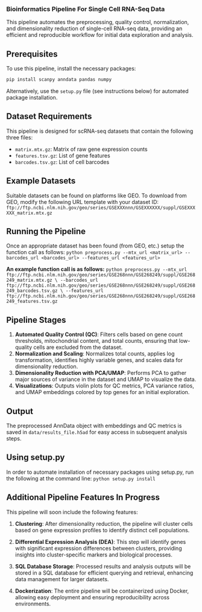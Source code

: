 ### Bioinformatics Pipeline For Single Cell RNA-Seq Data

This pipeline automates the preprocessing, quality control, normalization, and dimensionality reduction of single-cell RNA-seq data, providing an efficient and reproducible workflow for initial data exploration and analysis.

## Prerequisites

To use this pipeline, install the necessary packages:
```bash
pip install scanpy anndata pandas numpy
```
Alternatively, use the `setup.py` file (see instructions below) for automated package installation.

## Dataset Requirements
This pipeline is designed for scRNA-seq datasets that contain the following three files:
* `matrix.mtx.gz`: Matrix of raw gene expression counts
* `features.tsv.gz`: List of gene features
* `barcodes.tsv.gz`: List of cell barcodes

## Example Datasets
Suitable datasets can be found on platforms like GEO. To download from GEO, modify the following URL template with your dataset ID:
`ftp://ftp.ncbi.nlm.nih.gov/geo/series/GSEXXXnnn/GSEXXXXXX/suppl/GSEXXXXXX_matrix.mtx.gz`

## Running the Pipeline
Once an appropriate dataset has been found (from GEO, etc.) setup the function call as follows:
`python preprocess.py --mtx_url <matrix_url> --barcodes_url <barcodes_url> --features_url <features_url>`

**An example function call is as follows:**
`python preprocess.py --mtx_url ftp://ftp.ncbi.nlm.nih.gov/geo/series/GSE268nnn/GSE268249/suppl/GSE268249_matrix.mtx.gz \
--barcodes_url ftp://ftp.ncbi.nlm.nih.gov/geo/series/GSE268nnn/GSE268249/suppl/GSE268249_barcodes.tsv.gz \
--features_url ftp://ftp.ncbi.nlm.nih.gov/geo/series/GSE268nnn/GSE268249/suppl/GSE268249_features.tsv.gz`

## Pipeline Stages
1. **Automated Quality Control (QC)**: Filters cells based on gene count thresholds, mitochondrial content, and total counts, ensuring that low-quality cells are excluded from the dataset.
2. **Normalization and Scaling**:  Normalizes total counts, applies log transformation, identifies highly variable genes, and scales data for dimensionality reduction.
3. **Dimensionality Reduction with PCA/UMAP**: Performs PCA to gather major sources of variance in the dataset and UMAP to visualize the data.
4. **Visualizations**: Outputs violin plots for QC metrics, PCA variance ratios, and UMAP embeddings colored by top genes for an initial exploration.

## Output 
The preprocessed AnnData object with embeddings and QC metrics is saved in `data/results_file.h5ad` for easy access in subsequent analysis steps.

## Using setup.py 
In order to automate installation of necessary packages using setup.py, run the following at the command line: 
`python setup.py install`

## Additional Pipeline Features In Progress
This pipeline will soon include the following features:

1. **Clustering**: After dimensionality reduction, the pipeline will cluster cells based on gene expression profiles to identify distinct cell populations.

2. **Differential Expression Analysis (DEA)**: This step will identify genes with significant expression differences between clusters, providing insights into cluster-specific markers and biological processes.

3. **SQL Database Storage**: Processed results and analysis outputs will be stored in a SQL database for efficient querying and retrieval, enhancing data management for larger datasets.

4. **Dockerization**: The entire pipeline will be containerized using Docker, allowing easy deployment and ensuring reproducibility across environments.